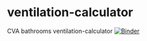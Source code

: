 # ventilation-calculator
CVA bathrooms ventilation-calculator
[![Binder](https://mybinder.org/badge_logo.svg)](https://mybinder.org/v2/gh/hiesus/ventilation-calculator/main)
